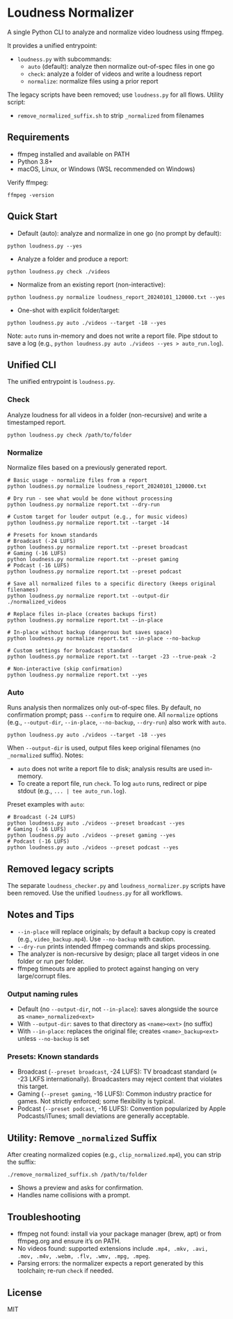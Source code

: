 # Loudness Normalizer

A single Python CLI to analyze and normalize video loudness using ffmpeg.

It provides a unified entrypoint:
- `loudness.py` with subcommands:
  - `auto` (default): analyze then normalize out-of-spec files in one go
  - `check`: analyze a folder of videos and write a loudness report
  - `normalize`: normalize files using a prior report

The legacy scripts have been removed; use `loudness.py` for all flows.
Utility script:
- `remove_normalized_suffix.sh` to strip `_normalized` from filenames

## Requirements
- ffmpeg installed and available on PATH
- Python 3.8+
- macOS, Linux, or Windows (WSL recommended on Windows)

Verify ffmpeg:
```
ffmpeg -version
```

## Quick Start
- Default (auto): analyze and normalize in one go (no prompt by default):
```
python loudness.py --yes
```
- Analyze a folder and produce a report:
```
python loudness.py check ./videos
```
- Normalize from an existing report (non-interactive):
```
python loudness.py normalize loudness_report_20240101_120000.txt --yes
```
- One-shot with explicit folder/target:
```
python loudness.py auto ./videos --target -18 --yes
```
Note: `auto` runs in-memory and does not write a report file. Pipe stdout to save a log (e.g., `python loudness.py auto ./videos --yes > auto_run.log`).

## Unified CLI
The unified entrypoint is `loudness.py`.

### Check
Analyze loudness for all videos in a folder (non-recursive) and write a timestamped report.
```
python loudness.py check /path/to/folder
```

### Normalize
Normalize files based on a previously generated report.
```
# Basic usage - normalize files from a report
python loudness.py normalize loudness_report_20240101_120000.txt

# Dry run - see what would be done without processing
python loudness.py normalize report.txt --dry-run

# Custom target for louder output (e.g., for music videos)
python loudness.py normalize report.txt --target -14

# Presets for known standards
# Broadcast (-24 LUFS)
python loudness.py normalize report.txt --preset broadcast
# Gaming (-16 LUFS)
python loudness.py normalize report.txt --preset gaming
# Podcast (-16 LUFS)
python loudness.py normalize report.txt --preset podcast

# Save all normalized files to a specific directory (keeps original filenames)
python loudness.py normalize report.txt --output-dir ./normalized_videos

# Replace files in-place (creates backups first)
python loudness.py normalize report.txt --in-place

# In-place without backup (dangerous but saves space)
python loudness.py normalize report.txt --in-place --no-backup

# Custom settings for broadcast standard
python loudness.py normalize report.txt --target -23 --true-peak -2

# Non-interactive (skip confirmation)
python loudness.py normalize report.txt --yes
```

### Auto
Runs analysis then normalizes only out-of-spec files. By default, no confirmation prompt; pass `--confirm` to require one. All `normalize` options (e.g., `--output-dir`, `--in-place`, `--no-backup`, `--dry-run`) also work with `auto`.
```
python loudness.py auto ./videos --target -18 --yes
```
When `--output-dir` is used, output files keep original filenames (no `_normalized` suffix).
Notes:
- `auto` does not write a report file to disk; analysis results are used in-memory.
- To create a report file, run `check`. To log `auto` runs, redirect or pipe stdout (e.g., `... | tee auto_run.log`).

Preset examples with `auto`:
```
# Broadcast (-24 LUFS)
python loudness.py auto ./videos --preset broadcast --yes
# Gaming (-16 LUFS)
python loudness.py auto ./videos --preset gaming --yes
# Podcast (-16 LUFS)
python loudness.py auto ./videos --preset podcast --yes
```

## Removed legacy scripts
The separate `loudness_checker.py` and `loudness_normalizer.py` scripts have been removed. Use the unified `loudness.py` for all workflows.

## Notes and Tips
- `--in-place` will replace originals; by default a backup copy is created (e.g., `video_backup.mp4`). Use `--no-backup` with caution.
- `--dry-run` prints intended ffmpeg commands and skips processing.
- The analyzer is non-recursive by design; place all target videos in one folder or run per folder.
- ffmpeg timeouts are applied to protect against hanging on very large/corrupt files.

### Output naming rules
- Default (no `--output-dir`, not `--in-place`): saves alongside the source as `<name>_normalized<ext>`
- With `--output-dir`: saves to that directory as `<name><ext>` (no suffix)
- With `--in-place`: replaces the original file; creates `<name>_backup<ext>` unless `--no-backup` is set

### Presets: Known standards
- Broadcast (`--preset broadcast`, -24 LUFS): TV broadcast standard (≈ -23 LKFS internationally). Broadcasters may reject content that violates this target.
- Gaming (`--preset gaming`, -16 LUFS): Common industry practice for games. Not strictly enforced; some flexibility is typical.
- Podcast (`--preset podcast`, -16 LUFS): Convention popularized by Apple Podcasts/iTunes; small deviations are generally acceptable.

## Utility: Remove `_normalized` Suffix
After creating normalized copies (e.g., `clip_normalized.mp4`), you can strip the suffix:
```
./remove_normalized_suffix.sh /path/to/folder
```
- Shows a preview and asks for confirmation.
- Handles name collisions with a prompt.

## Troubleshooting
- ffmpeg not found: install via your package manager (brew, apt) or from ffmpeg.org and ensure it’s on PATH.
- No videos found: supported extensions include `.mp4, .mkv, .avi, .mov, .m4v, .webm, .flv, .wmv, .mpg, .mpeg`.
- Parsing errors: the normalizer expects a report generated by this toolchain; re-run `check` if needed.

## License
MIT
